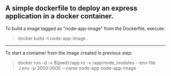 ## A simple dockerfile to deploy an express application in a docker container.

To build a image tagged as "node-app-image" from the Dockerfile, execute:
>docker build -t node-app-image .

***

To start a container from the image created in previous step:
>docker run -d -v $(pwd):/app:ro -v /app/node_modules --env-file ./.env -p 3000:3000 --name node-app node-app-image



